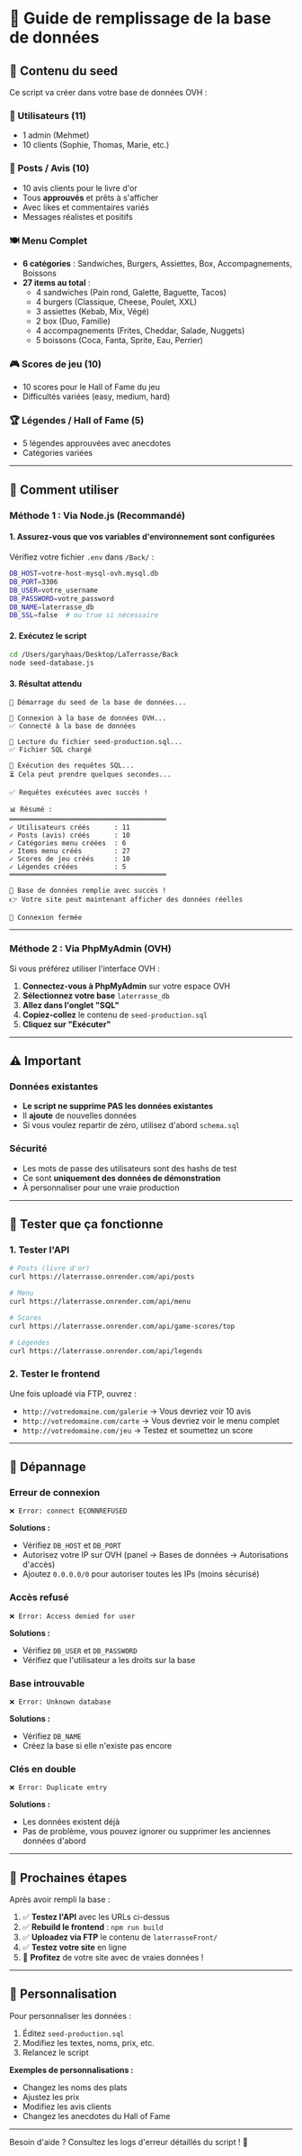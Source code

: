 # 🌱 Guide de remplissage de la base de données

## 📝 Contenu du seed

Ce script va créer dans votre base de données OVH :

### 👥 Utilisateurs (11)
- 1 admin (Mehmet)
- 10 clients (Sophie, Thomas, Marie, etc.)

### 💬 Posts / Avis (10)
- 10 avis clients pour le livre d'or
- Tous **approuvés** et prêts à s'afficher
- Avec likes et commentaires variés
- Messages réalistes et positifs

### 🍽️ Menu Complet
- **6 catégories** : Sandwiches, Burgers, Assiettes, Box, Accompagnements, Boissons
- **27 items au total** :
  - 4 sandwiches (Pain rond, Galette, Baguette, Tacos)
  - 4 burgers (Classique, Cheese, Poulet, XXL)
  - 3 assiettes (Kebab, Mix, Végé)
  - 2 box (Duo, Famille)
  - 4 accompagnements (Frites, Cheddar, Salade, Nuggets)
  - 5 boissons (Coca, Fanta, Sprite, Eau, Perrier)

### 🎮 Scores de jeu (10)
- 10 scores pour le Hall of Fame du jeu
- Difficultés variées (easy, medium, hard)

### 🏆 Légendes / Hall of Fame (5)
- 5 légendes approuvées avec anecdotes
- Catégories variées

---

## 🚀 Comment utiliser

### Méthode 1 : Via Node.js (Recommandé)

#### 1. Assurez-vous que vos variables d'environnement sont configurées

Vérifiez votre fichier `.env` dans `/Back/` :

```bash
DB_HOST=votre-host-mysql-ovh.mysql.db
DB_PORT=3306
DB_USER=votre_username
DB_PASSWORD=votre_password
DB_NAME=laterrasse_db
DB_SSL=false  # ou true si nécessaire
```

#### 2. Exécutez le script

```bash
cd /Users/garyhaas/Desktop/LaTerrasse/Back
node seed-database.js
```

#### 3. Résultat attendu

```
🌱 Démarrage du seed de la base de données...

📡 Connexion à la base de données OVH...
✅ Connecté à la base de données

📖 Lecture du fichier seed-production.sql...
✅ Fichier SQL chargé

🚀 Exécution des requêtes SQL...
⏳ Cela peut prendre quelques secondes...

✅ Requêtes exécutées avec succès !

📊 Résumé :
═══════════════════════════════════════
✓ Utilisateurs créés      : 11
✓ Posts (avis) créés      : 10
✓ Catégories menu créées  : 6
✓ Items menu créés        : 27
✓ Scores de jeu créés     : 10
✓ Légendes créées         : 5
═══════════════════════════════════════

🎉 Base de données remplie avec succès !
👉 Votre site peut maintenant afficher des données réelles

🔌 Connexion fermée
```

---

### Méthode 2 : Via PhpMyAdmin (OVH)

Si vous préférez utiliser l'interface OVH :

1. **Connectez-vous à PhpMyAdmin** sur votre espace OVH
2. **Sélectionnez votre base** `laterrasse_db`
3. **Allez dans l'onglet "SQL"**
4. **Copiez-collez** le contenu de `seed-production.sql`
5. **Cliquez sur "Exécuter"**

---

## ⚠️ Important

### Données existantes

- **Le script ne supprime PAS les données existantes**
- Il **ajoute** de nouvelles données
- Si vous voulez repartir de zéro, utilisez d'abord `schema.sql`

### Sécurité

- Les mots de passe des utilisateurs sont des hashs de test
- Ce sont **uniquement des données de démonstration**
- À personnaliser pour une vraie production

---

## 🧪 Tester que ça fonctionne

### 1. Tester l'API

```bash
# Posts (livre d'or)
curl https://laterrasse.onrender.com/api/posts

# Menu
curl https://laterrasse.onrender.com/api/menu

# Scores
curl https://laterrasse.onrender.com/api/game-scores/top

# Légendes
curl https://laterrasse.onrender.com/api/legends
```

### 2. Tester le frontend

Une fois uploadé via FTP, ouvrez :
- `http://votredomaine.com/galerie` → Vous devriez voir 10 avis
- `http://votredomaine.com/carte` → Vous devriez voir le menu complet
- `http://votredomaine.com/jeu` → Testez et soumettez un score

---

## 🔧 Dépannage

### Erreur de connexion

```
❌ Error: connect ECONNREFUSED
```

**Solutions :**
- Vérifiez `DB_HOST` et `DB_PORT`
- Autorisez votre IP sur OVH (panel → Bases de données → Autorisations d'accès)
- Ajoutez `0.0.0.0/0` pour autoriser toutes les IPs (moins sécurisé)

### Accès refusé

```
❌ Error: Access denied for user
```

**Solutions :**
- Vérifiez `DB_USER` et `DB_PASSWORD`
- Vérifiez que l'utilisateur a les droits sur la base

### Base introuvable

```
❌ Error: Unknown database
```

**Solutions :**
- Vérifiez `DB_NAME`
- Créez la base si elle n'existe pas encore

### Clés en double

```
❌ Error: Duplicate entry
```

**Solutions :**
- Les données existent déjà
- Pas de problème, vous pouvez ignorer ou supprimer les anciennes données d'abord

---

## 🎯 Prochaines étapes

Après avoir rempli la base :

1. ✅ **Testez l'API** avec les URLs ci-dessus
2. ✅ **Rebuild le frontend** : `npm run build`
3. ✅ **Uploadez via FTP** le contenu de `laterrasseFront/`
4. ✅ **Testez votre site** en ligne
5. 🎉 **Profitez** de votre site avec de vraies données !

---

## 📝 Personnalisation

Pour personnaliser les données :

1. Éditez `seed-production.sql`
2. Modifiez les textes, noms, prix, etc.
3. Relancez le script

**Exemples de personnalisations :**
- Changez les noms des plats
- Ajustez les prix
- Modifiez les avis clients
- Changez les anecdotes du Hall of Fame

---

Besoin d'aide ? Consultez les logs d'erreur détaillés du script ! 🚀

